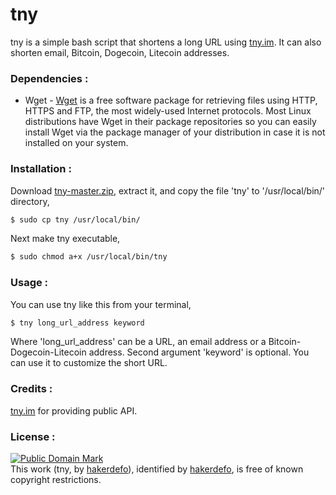 # tny
tny is a simple bash script that shortens a long URL using [tny.im]. It can also shorten email, Bitcoin, Dogecoin, Litecoin addresses.


### Dependencies :
- Wget - [Wget] is a free software package for retrieving files using HTTP, HTTPS and FTP, the most widely-used Internet
protocols. Most Linux distributions have Wget in their package repositories so you can easily install Wget via the package manager of your distribution in case it is not installed on your system.


### Installation :
Download [tny-master.zip], extract it, and copy the file 'tny' to '/usr/local/bin/' directory,
```sh
$ sudo cp tny /usr/local/bin/
```
Next make tny executable,
```sh
$ sudo chmod a+x /usr/local/bin/tny
```


### Usage :
You can use tny like this from your terminal,
```sh
$ tny long_url_address keyword
```
Where 'long_url_address' can be a URL, an email address or a Bitcoin-Dogecoin-Litecoin address. Second argument 'keyword' is optional. You can use it to customize the short URL.


### Credits :
[tny.im] for providing public API.


### License :
[![Public Domain Mark](http://i.creativecommons.org/p/mark/1.0/88x31.png)](http://creativecommons.org/publicdomain/mark/1.0/)  
This work (<span property="dct:title">tny</span>, by [<span property="dct:title">hakerdefo</span>](https://github.com/hakerdefo/tny)), identified by [<span property="dct:title">hakerdefo</span>](https://hakerdefo.blogspot.com), is free of known copyright restrictions.

[tny.im]:https://tny.im/
[Wget]:https://www.gnu.org/software/wget/
[tny-master.zip]:https://github.com/hakerdefo/tny/archive/master.zip
